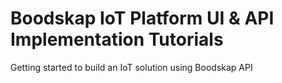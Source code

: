 # Boodskap IoT Platform UI & API Implementation Tutorials
Getting started to build an IoT solution using Boodskap API
